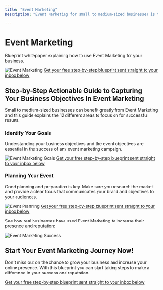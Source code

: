 ```yaml
---
title: "Event Marketing"
Description: "Event Marketing for small to medium-sized businesses is the key to improving their online presence and reputation. Learn more about the steps and tools needed to plan a successful event marketing campaign. By using our tips, you can become a marketing expert and benefit from increased visibility. Keyword: Event Marketing."

---
```


<div>  <h1>Event Marketing</h1>   <p>Blueprint whitepaper explaining how to use Event Marketing for your business.</p>  <img src="theimageurl.com" alt="Event Marketing">  <a href="/report.pdf"  class="btn btn-primary">Get your free step-by-step blueprint sent straight to your inbox below</a></div><div>  <h2>Step-by-Step Actionable Guide to Capturing Your Business Objectives In Event Marketing</h2>  <p>Small to medium-sized businesses can benefit greatly from Event Marketing and this guide explains the 12 different areas to focus on for successful results.</p>  <h3>Identify Your Goals</h3>  <p>Understanding your business objectives and the event objectives are essential in the success of any event marketing campaign.</p>  <img src="theimageurl2.com" alt="Event Marketing Goals">  <a href="/report.pdf"  class="btn btn-primary">Get your free step-by-step blueprint sent straight to your inbox below</a>  <h3>Planning Your Event</h3>  <p>Good planning and preparation is key. Make sure you research the market and provide a clear focus that communicates your brand and objectives to your audiences.</p>  <img src="theimageurl3.com" alt="Event Planning">  <a href="/report.pdf"  class="btn btn-primary">Get your free step-by-step blueprint sent straight to your inbox below</a></div><div>  <p>See how real businesses have used Event Marketing to increase their presence and reputation:</p>  <img src="theimageurl4.com" alt="Event Marketing Success"></div><div>  <h2>Start Your Event Marketing Journey Now!</h2>  <p>Don't miss out on the chance to grow your business and increase your online presence. With this blueprint you can start taking steps to make a difference in your success and reputation.</p>  <a href="/report.pdf"  class="btn btn-primary">Get your free step-by-step blueprint sent straight to your inbox below</a></div>